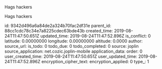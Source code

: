 Hags hackers

Hags hackers

id: 9342d496a6a84de2a324b70fac2df31e
parent_id: 88cc1cdc78c34e7a8225cdec63bde43b
created_time: 2019-08-24T11:47:50.651Z
updated_time: 2019-08-24T11:47:52.896Z
is_conflict: 0
latitude: 0.00000000
longitude: 0.00000000
altitude: 0.0000
author: 
source_url: 
is_todo: 0
todo_due: 0
todo_completed: 0
source: joplin
source_application: net.cozic.joplin-mobile
application_data: 
order: 0
user_created_time: 2019-08-24T11:47:50.651Z
user_updated_time: 2019-08-24T11:47:52.896Z
encryption_cipher_text: 
encryption_applied: 0
type_: 1